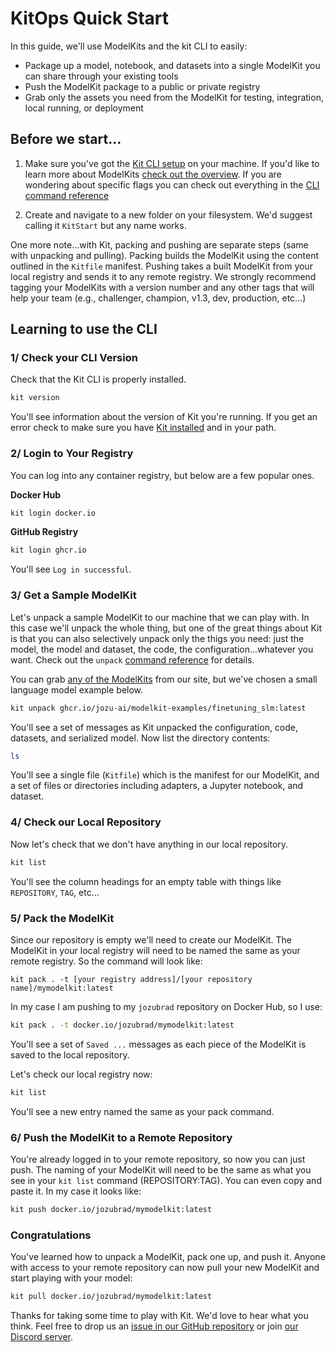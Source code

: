 # KitOps Quick Start

In this guide, we'll use ModelKits and the kit CLI to easily:
* Package up a model, notebook, and datasets into a single ModelKit you can share through your existing tools
* Push the ModelKit package to a public or private registry
* Grab only the assets you need from the ModelKit for testing, integration, local running, or deployment

## Before we start...

1. Make sure you've got the [Kit CLI setup](./cli/installation.md) on your machine. If you'd like to learn more about ModelKits [check out the overview](./modelkit/intro.md). If you are wondering about specific flags you can check out everything in the [CLI command reference](./cli/cli-reference.md)

2. Create and navigate to a new folder on your filesystem. We'd suggest calling it `KitStart` but any name works.

One more note...with Kit, packing and pushing are separate steps (same with unpacking and pulling). Packing builds the ModelKit using the content outlined in the `Kitfile` manifest. Pushing takes a built ModelKit from your local registry and sends it to any remote registry. We strongly recommend tagging your ModelKits with a version number and any other tags that will help your team (e.g., challenger, champion, v1.3, dev, production, etc...)

## Learning to use the CLI

### 1/ Check your CLI Version

Check that the Kit CLI is properly installed.

```sh
kit version
```

You'll see information about the version of Kit you're running. If you get an error check to make sure you have [Kit installed](./cli/installation.md) and in your path.

### 2/ Login to Your Registry

You can log into any container registry, but below are a few popular ones.

**Docker Hub**

```sh
kit login docker.io
```

**GitHub Registry**

```sh
kit login ghcr.io
```

You'll see `Log in successful`.

<!--
1. Pull a sample ModelKit. You'll use this to learn the CLI before creating your own ModelKit.

```sh
kit pull ghcr.io/jozu-ai/modelkit-examples/scikitlearn-tabular:latest
```

You'll see a message `Pulled [SHA256 digest ID]`.

1. Check your repository.

```sh
kit list
```

You'll see `ghcr.io/jozu-ai/modelkit-examples/scikitlearn-tabular   latest   Jozu`

-->

### 3/ Get a Sample ModelKit

Let's unpack a sample ModelKit to our machine that we can play with. In this case we'll unpack the whole thing, but one of the great things about Kit is that you can also selectively unpack only the thigs you need: just the model, the model and dataset, the code, the configuration...whatever you want. Check out the `unpack` [command reference](./cli/cli-reference.md) for details.

You can grab [any of the ModelKits](https://github.com/orgs/jozu-ai/packages) from our site, but we've chosen a small language model example below.

```sh
kit unpack ghcr.io/jozu-ai/modelkit-examples/finetuning_slm:latest
```

You'll see a set of messages as Kit unpacked the configuration, code, datasets, and serialized model. Now list the directory contents:

```sh
ls
```

You'll see a single file (`Kitfile`) which is the manifest for our ModelKit, and a set of files or directories including adapters, a Jupyter notebook, and dataset.

### 4/ Check our Local Repository

Now let's check that we don't have anything in our local repository.

```sh
kit list
```

You'll see the column headings for an empty table with things like `REPOSITORY`, `TAG`, etc...

### 5/ Pack the ModelKit

Since our repository is empty we'll need to create our ModelKit. The ModelKit in your local registry will need to be named the same as your remote registry. So the command will look like:

`kit pack . -t [your registry address]/[your repository name]/mymodelkit:latest`

In my case I am pushing to my `jozubrad` repository on Docker Hub, so I use:

```sh
kit pack . -t docker.io/jozubrad/mymodelkit:latest
```

You'll see a set of `Saved ...` messages as each piece of the ModelKit is saved to the local repository.

Let's check our local registry now:

```sh
kit list
```

You'll see a new entry named the same as your pack command.

### 6/ Push the ModelKit to a Remote Repository

You're already logged in to your remote repository, so now you can just push. The naming of your ModelKit will need to be the same as what you see in your `kit list` command (REPOSITORY:TAG). You can even copy and paste it. In my case it looks like:

```sh
kit push docker.io/jozubrad/mymodelkit:latest
```

### Congratulations

You've learned how to unpack a ModelKit, pack one up, and push it. Anyone with access to your remote repository can now pull your new ModelKit and start playing with your model:

```sh
kit pull docker.io/jozubrad/mymodelkit:latest
```

Thanks for taking some time to play with Kit. We'd love to hear what you think. Feel free to drop us an [issue in our GitHub repository](https://github.com/jozu-ai/kitops/issues) or join [our Discord server](https://discord.gg/YyAfWnEg).


<!--


We recommend pulling one of our [example ModelKits](https://github.com/orgs/jozu-ai/packages) for this quick start. From there you can try [writing a Kitfile](./kitfile/format.md) for your own AI/ML project.

## Preparing for packaging

The first step is to make a `Kitfile` - a YAML manifest for your ModelKit. There are four main parts to a Kitfile:
1. ModelKit metadata in the `package` section
1. Path to the Jupyter notebook folder in the `code` section
1. Path to the datasets in the `datasets` section
1. Path to the serialized model in the `model` section

Here's an example Kitfile:

```yaml
manifestVersion: v1.0.0

package:
  authors:
  - Jozu
  description: Updated model to analyze flight trait and passenger satisfaction data
  license: Apache-2.0
  name: FlightSatML

code:
- description: Jupyter notebook with model training code in Python
  path: ./notebooks

model:
  description: Flight satisfaction and trait analysis model using Scikit-learn
  framework: Scikit-learn
  license: Apache-2.0
  name: joblib Model
  path: ./models/scikit_class_model_v2.joblib
  version: 1.0.0

datasets:
- description: Flight traits and traveller satisfaction training data (tabular)
  name: training data
  path: ./data/train.csv
- description: validation data (tabular)
  name: validation data
  path: ./data/test.csv
```

The only mandatory parts of the Kitfile are:
* `manifestVersion`
* At least one of `code`, `model`, `or datasets` sections

A ModelKit can only contain one model, but multiple datasets or code bases.

So a minimal ModelKit for distributing a pair of datasets might look like this:
```yaml
manifestVersion: v1.0.0

datasets:
- name: training data
  path: ./data/train.csv
- description: validation data (tabular)
  name: validation data
  path: ./data/test.csv
```

Right now you can only build ModelKits from files on your local system...but don't worry we're already working towards allowing you to reference remote files. For example, building a ModelKit from a local notebook and model, but a dataset hosted on DvC, S3, or anywhere else.

## Packing, tagging, and pushing

With Kit, packing and pushing are separate steps. Packing builds the ModelKit using the content outlined in the Kitfile manifest. Pushing takes a built ModelKit and sends it to an OCI-compliant registry. We strongly recommend tagging your ModelKits with a version number and any other tags that will help your team (e.g., challenger, champion, v1.3, dev, production, etc...)

For this example I want to tag my ModelKit with the "challenger" tag since I think this model can replace our current production model. Here I'm running the pack command from the directory where my Kitfile is located.

```sh
kit pack . -t mymodel:challenger
```

I can run `kit list` to see what's in my registry and confirm that `mymodel:challenger` is there. Then I can push it to my remote registry:

```sh
kit push ghcr.io/jozu-ai/modelkit-examples/mymodel:challenger
```

Once I've pushed the ModelKit to a shared registry I can let my team know.

## Unpacking and pulling

Like pack/push, unpack/pull are paired. Unpack allows you to pull only select parts of the ModelKit. This is important because ModelKits might be very large, especially if they contain large datasets. Unpacking gives you the flexibility to only pull what you need. The pull command will always pull down the whole ModelKit.

So if I only want to pull the serialized model to a `model` folder in my current directory:

```sh
kit unpack mymodel:challenger --model -d ./model
```

I can do the same with `--datasets` or `--code`. If I only want to get the Kitfile I can use `--config`.

We're also working on a `dev` command that will run a lightweight serving engine on a laptop and auto-generate a RESTful API to make it easier for software developers to test an in-development model or integrate it with their applications.

If you have questions please join our [Discord server](https://discord.gg/YyAfWnEg).

